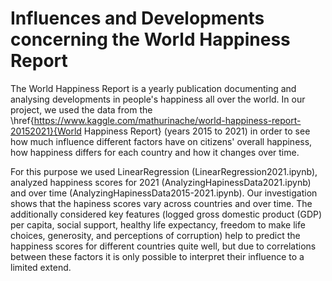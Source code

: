# Influences and Developments concerning the World Happiness Report
The World Happiness Report is a yearly publication documenting and analysing developments in people's happiness all over the world.
In our project, we used the data from the \href{https://www.kaggle.com/mathurinache/world-happiness-report-20152021}{World Happiness Report} (years 2015 to 2021)
in order to see how much influence different factors have on citizens' overall happiness, how happiness differs for each country and
how it changes over time.

For this purpose we used LinearRegression (LinearRegression2021.ipynb), analyzed happiness scores for 2021 (AnalyzingHapinessData2021.ipynb)
and over time (AnalyzingHapinessData2015-2021.ipynb).
Our investigation shows that the hapiness scores vary across countries and over time. The additionally considered key features (logged gross domestic product (GDP) per 
capita, social support, healthy life expectancy, freedom to make life choices, generosity, and perceptions of corruption) help to predict the happiness scores
for different countries quite well, but due to correlations between these factors it is only possible to interpret their influence to a limited extend.
  
